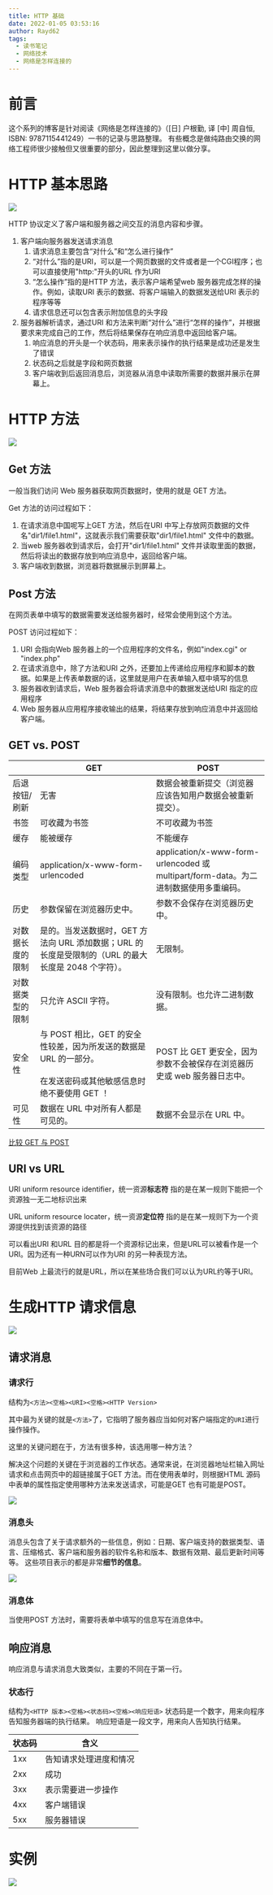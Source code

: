 ```yaml
---
title: HTTP 基础
date: 2022-01-05 03:53:16
author: Rayd62
tags:
  - 读书笔记
  - 网络技术
  - 网络是怎样连接的
---
```

# 前言
这个系列的博客是针对阅读《网络是怎样连接的》（[日] 户根勤, 译 [中] 周自恒, ISBN: 9787115441249）一书的记录与思路整理。
有些概念是做纯路由交换的网络工程师很少接触但又很重要的部分，因此整理到这里以做分享。
<!-- more -->
# HTTP 基本思路

![](https://cdn.jsdelivr.net/gh/rayd62/blog_images/02/image.png)

HTTP 协议定义了客户端和服务器之间交互的消息内容和步骤。

1. 客户端向服务器发送请求消息
	1. 请求消息主要包含“对什么”和“怎么进行操作”
	2. “对什么”指的是URI，可以是一个网页数据的文件或者是一个CGI程序；也可以直接使用"http:"开头的URL 作为URI
	3. “怎么操作”指的是HTTP 方法，表示客户端希望web 服务器完成怎样的操作。例如，读取URI 表示的数据、将客户端输入的数据发送给URI 表示的程序等等
	4. 请求信息还可以包含表示附加信息的头字段
2. 服务器解析请求，通过URI 和方法来判断“对什么”进行“怎样的操作”，并根据要求来完成自己的工作，然后将结果保存在响应消息中返回给客户端。
	1. 响应消息的开头是一个状态码，用来表示操作的执行结果是成功还是发生了错误
	2. 状态码之后就是字段和网页数据
	3. 客户端收到后返回消息后，浏览器从消息中读取所需要的数据并展示在屏幕上。

# HTTP 方法

![](https://cdn.jsdelivr.net/gh/rayd62/blog_images/02/image_1.png)

## Get 方法

一般当我们访问 Web 服务器获取网页数据时，使用的就是 GET 方法。

Get 方法的访问过程如下：

1. 在请求消息中国呢写上GET 方法，然后在URI 中写上存放网页数据的文件名"dir1/file1.html"，这就表示我们需要获取"dir1/file1.html" 文件中的数据。
2. 当web 服务器收到请求后，会打开"dir1/file1.html" 文件并读取里面的数据，然后将读出的数据存放到响应消息中，返回给客户端。
3. 客户端收到数据，浏览器将数据展示到屏幕上。

## Post 方法

在网页表单中填写的数据需要发送给服务器时，经常会使用到这个方法。

POST 访问过程如下：

1. URI 会指向Web 服务器上的一个应用程序的文件名，例如"index.cgi" or "index.php"
2. 在请求消息中，除了方法和URI 之外，还要加上传递给应用程序和脚本的数据。如果是上传表单数据的话，这里就是用户在表单输入框中填写的信息
3. 服务器收到请求后，Web 服务器会将请求消息中的数据发送给URI 指定的应用程序
4. Web 服务器从应用程序接收输出的结果，将结果存放到响应消息中并返回给客户端。

## GET vs. POST

| |GET|POST|
|---|---|---|
|后退按钮/刷新|无害|数据会被重新提交（浏览器应该告知用户数据会被重新提交）。|
|书签|可收藏为书签|不可收藏为书签|
|缓存|能被缓存|不能缓存|
|编码类型|application/x-www-form-urlencoded|application/x-www-form-urlencoded 或 multipart/form-data。为二进制数据使用多重编码。|
|历史|参数保留在浏览器历史中。|参数不会保存在浏览器历史中。|
|对数据长度的限制|是的。当发送数据时，GET 方法向 URL 添加数据；URL 的长度是受限制的（URL 的最大长度是 2048 个字符）。|无限制。|
|对数据类型的限制|只允许 ASCII 字符。|没有限制。也允许二进制数据。|
|安全性|与 POST 相比，GET 的安全性较差，因为所发送的数据是 URL 的一部分。<br /><br />在发送密码或其他敏感信息时绝不要使用 GET ！|POST 比 GET 更安全，因为参数不会被保存在浏览器历史或 web 服务器日志中。|
|可见性|数据在 URL 中对所有人都是可见的。|数据不会显示在 URL 中。|

[比较 GET 与 POST](https://www.w3school.com.cn/tags/html_ref_httpmethods.asp)

## URI vs URL
URI
uniform resource identifier，统一资源**标志符**
指的是在某一规则下能把一个资源独一无二地标识出来

URL
uniform resource locater，统一资源**定位符**
指的是在某一规则下为一个资源提供找到该资源的路径

可以看出URI 和URL 目的都是将一个资源标记出来，但是URL可以被看作是一个URI。因为还有一种URN可以作为URI 的另一种表现方法。

目前Web 上最流行的就是URL，所以在某些场合我们可以认为URL约等于URI。


# 生成HTTP 请求信息

![](https://cdn.jsdelivr.net/gh/rayd62/blog_images/02/image_2.png)

## 请求消息

### 请求行

结构为`<方法><空格><URI><空格><HTTP Version>`

其中最为关键的就是`<方法>`了，它指明了服务器应当如何对客户端指定的`URI`进行操作操作。

这里的关键问题在于，方法有很多种，该选用哪一种方法？

解决这个问题的关键在于浏览器的工作状态。通常来说，在浏览器地址栏输入网址请求和点击网页中的超链接属于GET 方法。而在使用表单时，则根据HTML 源码中表单的属性指定使用哪种方法来发送请求，可能是GET 也有可能是POST。

![](https://cdn.jsdelivr.net/gh/rayd62/blog_images/02/image_3.png)

### 消息头

消息头包含了关于请求额外的一些信息，例如：日期、客户端支持的数据类型、语言、压缩格式、客户端和服务器的软件名称和版本、数据有效期、最后更新时间等等。
这些项目表示的都是非常**细节的信息**。

![](https://cdn.jsdelivr.net/gh/rayd62/blog_images/02/image_4.png)

### 消息体

当使用POST 方法时，需要将表单中填写的信息写在消息体中。

## 响应消息

响应消息与请求消息大致类似，主要的不同在于第一行。

### 状态行

结构为`<HTTP 版本><空格><状态码><空格><响应短语>`
状态码是一个数字，用来向程序告知服务器端的执行结果。
响应短语是一段文字，用来向人告知执行结果。

|状态码|含义|
|---|---|
|1xx|告知请求处理进度和情况|
|2xx|成功|
|3xx|表示需要进一步操作|
|4xx|客户端错误|
|5xx|服务器错误|



# 实例

![](https://cdn.jsdelivr.net/gh/rayd62/blog_images/02/image_5.png)
